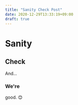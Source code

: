 ```yaml
---
title: "Sanity Check Post"
date: 2020-12-29T13:33:19+09:00
draft: true
---
```


# Sanity

## Check

And...

### We're

good. :blush:
